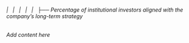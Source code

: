 ###### |   |   |   |   |   ├── Percentage of institutional investors aligned with the company’s long-term strategy

*Add content here*